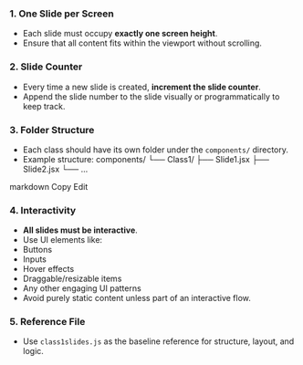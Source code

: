 ### 1. One Slide per Screen
- Each slide must occupy **exactly one screen height**.
- Ensure that all content fits within the viewport without scrolling.

### 2. Slide Counter
- Every time a new slide is created, **increment the slide counter**.
- Append the slide number to the slide visually or programmatically to keep track.

### 3. Folder Structure
- Each class should have its own folder under the `components/` directory.
- Example structure:
components/
└── Class1/
├── Slide1.jsx
├── Slide2.jsx
└── ...

markdown
Copy
Edit

### 4. Interactivity
- **All slides must be interactive**.
- Use UI elements like:
- Buttons
- Inputs
- Hover effects
- Draggable/resizable items
- Any other engaging UI patterns
- Avoid purely static content unless part of an interactive flow.

### 5. Reference File
- Use `class1slides.js` as the baseline reference for structure, layout, and logic.